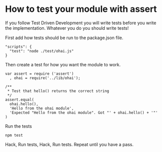 # How to test your module with assert

If you follow Test Driven Development you will write tests before you write the implementation. Whatever you do you should write tests!

First add how tests should be run to the package.json file.

    "scripts": {
      "test": "node ./test/ohai.js"
    }

Then create a test for how you want the module to work.

    var assert = require ('assert')
      , ohai = require('../lib/ohai');

    /**
     * Test that hello() returns the correct string
     */
    assert.equal(
      ohai.hello(), 
      'Hello from the ohai module', 
      'Expected "Hello from the ohai module". Got "' + ohai.hello() + '"'
    )

Run the tests

    npm test

Hack, Run tests, Hack, Run tests. Repeat until you have a pass.

